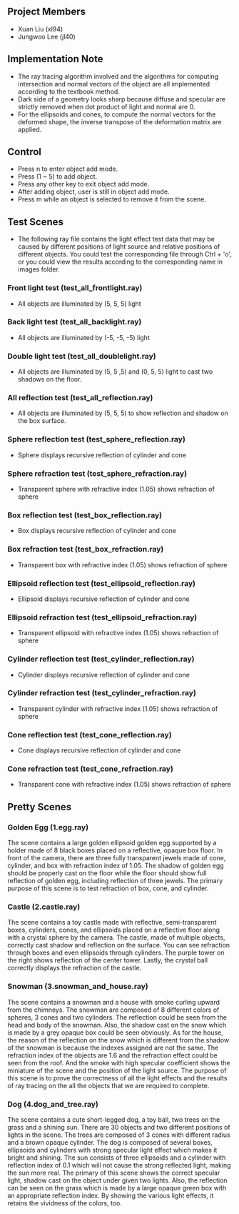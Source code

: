 ## Project Members

- Xuan Liu (xl94)
- Jungwoo Lee (jl40)



## Implementation Note

- The ray tracing algorithm involved and the algorithms for computing intersection and normal vectors of the object are all implemented according to the textbook method.
- Dark side of a geometry looks sharp because diffuse and specular are strictly removed when dot product of light and normal are 0.
- For the ellipsoids and cones, to compute the normal vectors for the deformed shape, the inverse transpose of the deformation matrix are applied. 



## Control

- Press n to enter object add mode.
- Press (1 ~ 5) to add object.
- Press any other key to exit object add mode.
- After adding object, user is still in object add mode.
- Press m while an object is selected to remove it from the scene.



## Test Scenes

- The following ray file contains the light effect test data that may be caused by different positions of light source and relative positions of different objects. You could test the corresponding file through Ctrl + 'o', or you could view the results according to the corresponding name in images folder.

### Front light test (test_all_frontlight.ray)

- All objects are illuminated by (5, 5, 5) light

### Back light test (test_all_backlight.ray)

- All objects are illuminated by (-5, -5, -5) light

### Double light test (test_all_doublelight.ray)

- All objects are illuminated by (5, 5 ,5) and (0, 5, 5) light to cast two shadows on the floor.

### All reflection test (test_all_reflection.ray)

- All objects are illuminated by (5, 5, 5) to show reflection and shadow on the box surface.

### Sphere reflection test (test_sphere_reflection.ray)

- Sphere displays recursive reflection of cylinder and cone

### Sphere refraction test (test_sphere_refraction.ray)

- Transparent sphere with refractive index (1.05) shows refraction of sphere

### Box reflection test (test_box_reflection.ray)

- Box displays recursive reflection of cylinder and cone

### Box refraction test (test_box_refraction.ray)

- Transparent box with refractive index (1.05) shows refraction of sphere

### Ellipsoid reflection test (test_ellipsoid_reflection.ray)

- Ellipsoid displays recursive reflection of cylinder and cone

### Ellipsoid refraction test (test_ellipsoid_refraction.ray)

- Transparent ellipsoid with refractive index (1.05) shows refraction of sphere

### Cylinder reflection test (test_cylinder_reflection.ray)

- Cylinder displays recursive reflection of cylinder and cone

### Cylinder refraction test (test_cylinder_refraction.ray)

- Transparent cylinder with refractive index (1.05) shows refraction of sphere

### Cone reflection test (test_cone_reflection.ray)

- Cone displays recursive reflection of cylinder and cone

### Cone refraction test (test_cone_refraction.ray)

- Transparent cone with refractive index (1.05) shows refraction of sphere



## Pretty Scenes

### Golden Egg (1.egg.ray)

The scene contains a large golden ellipsoid golden egg supported by a holder made of 8 black boxes placed on a reflective, opaque box floor. In front of the camera, there are three fully transparent jewels made of cone, cylinder, and box with refraction index of 1.05. The shadow of golden egg should be properly cast on the floor while the floor should show full reflection of golden egg, including reflection of three jewels. The primary purpose of this scene is to test refraction of box, cone, and cylinder.

### Castle (2.castle.ray)

The scene contains a toy castle made with reflective, semi-transparent boxes, cylinders, cones, and ellipsoids placed on a reflective floor along with a crystal sphere by the camera. The castle, made of multiple objects, correctly cast shadow and reflection on the surface. You can see refraction through boxes and even ellipsoids through cylinders. The purple tower on the right shows reflection of the center tower. Lastly, the crystal ball correctly displays the refraction of the castle.

### Snowman (3.snowman_and_house.ray)

The scene contains a snowman and a house with smoke curling upward from the chimneys. The snowman are composed of  8 different colors of spheres, 3 cones and two cylinders. The reflection could be seen from the head and body of the snowman. Also, the shadow cast on the snow which is made by a  grey  opaque box could be seen obviously. As for the house, the reason of the reflection on the snow which is different from the shadow of the snowman  is because the indexes assigned are not the same.  The refraction index of the objects are 1.6 and the refraction effect could be seen from the roof. And the smoke with high specular coefficient shows the miniature of the scene and the position of the light source. The purpose of this scene is to prove the correctness of all the light effects and the results of ray tracing on the all the objects that we are required to complete.

### Dog (4.dog_and_tree.ray)

The scene contains a  cute short-legged dog, a toy ball, two trees on the grass and a shining sun. There are 30 objects and two different positions of lights in the scene. The trees are composed of 3 cones with different radius and a brown opaque cylinder. The dog is composed of several boxes, ellipsoids and cylinders with  strong specular light effect which makes it bright and shining. The sun consists of three ellipsoids and a cylinder with reflection index of 0.1 which will not cause the strong reflected light, making the sun more real. The primary of this scene shows the correct specular light, shadow cast on the object under given two lights. Also, the reflection can be seen on the grass which is made by a large opaque green box with an appropriate reflection index. By showing the various light effects, it retains the vividness of the colors, too.

